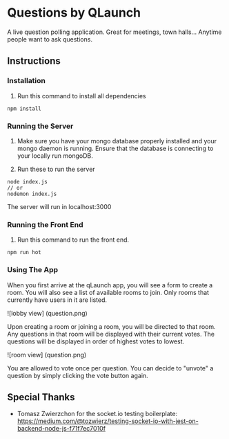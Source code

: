 # Questions by QLaunch
A live question polling application. Great for meetings, town halls... Anytime people want to ask questions.

## Instructions

### Installation

1. Run this command to install all dependencies
```
npm install
```

### Running the Server
1. Make sure you have your mongo database properly installed and your mongo daemon is running.  Ensure that the database is connecting to your locally run mongoDB.

2. Run these to run the server
```
node index.js
// or
nodemon index.js
```

The server will run in localhost:3000

### Running the Front End
1. Run this command to run the front end.
```
npm run hot
```

### Using The App

When you first arrive at the qLaunch app, you will see a form to create a room.  You will also see a list of available rooms to join.  Only rooms that currently have users in it are listed.

![lobby view]  (question.png)

Upon creating a room or joining a room, you will be directed to that room.  Any questions in that room will be displayed with their current votes.  The questions will be displayed in order of highest votes to lowest.

![room view]  (question.png)

You are allowed to vote once per question.  You can decide to "unvote" a question by simply clicking the vote button again.

## Special Thanks
* Tomasz Zwierzchon for the socket.io testing boilerplate: https://medium.com/@tozwierz/testing-socket-io-with-jest-on-backend-node-js-f71f7ec7010f